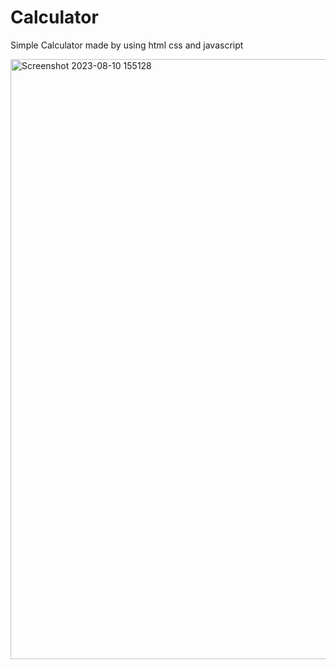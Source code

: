 # Calculator  

Simple Calculator made by using html css and javascript  


<img width="960" alt="Screenshot 2023-08-10 155128" src="https://github.com/ShahrukhJ/Calculator/assets/117424128/ffcc2635-cbb9-4e64-ae49-ee94d5c48a2f">  


